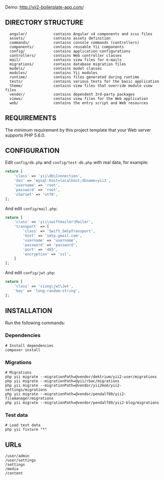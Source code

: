 Demo: http://yii2-boilerplate-app.com/

DIRECTORY STRUCTURE
-------------------

      angular/            contains Angular v4 components and scss files
      assets/             contains assets definition
      commands/           contains console commands (controllers)
      components/         contains reusable Yii components
      config/             contains application configurations
      controllers/        contains Web controller classes
      mail/               contains view files for e-mails
      migrations/         contains database migration files
      models/             contains model classes
      modules/            contains Yii modules
      runtime/            contains files generated during runtime
      tests/              contains various tests for the basic application
      theme/              contains view files that override module view files
      vendor/             contains dependent 3rd-party packages
      views/              contains view files for the Web application
      web/                contains the entry script and Web resources


REQUIREMENTS
------------

The minimum requirement by this project template that your Web server supports PHP 5.6.0.

CONFIGURATION
-------------

Edit `config/db.php` and `config/test-db.php` with real data, for example:

```php
return [
    'class' => 'yii\db\Connection',
    'dsn' => 'mysql:host=localhost;dbname=yii2',
    'username' => 'root',
    'password' => 'root',
    'charset' => 'utf8',
];
```

And edit `config/mail.php`:

```php
return [
    'class' => 'yii\swiftmailer\Mailer',
    'transport' => [
        'class' => 'Swift_SmtpTransport',
        'host' => 'smtp.gmail.com',
        'username' => 'username',
        'password' => 'password',
        'port' => '465',
        'encryption' => 'ssl',
    ]
];
```

And edit `config/jwt.php`:

```php
return [
    'class' => 'sizeg\jwt\Jwt',
    'key' => 'long-random-string',
];
```

INSTALLATION
------------

Run the following commands:

### Dependencies

    # Install dependencies
    composer install

### Migrations

    # Migrations
    php yii migrate --migrationPath=@vendor/dektrium/yii2-user/migrations
    php yii migrate --migrationPath=@yii/rbac/migrations
    php yii migrate --migrationPath=@vendor/yii2mod/yii2-settings/migrations
    php yii migrate --migrationPath=@vendor/pendalf89/yii2-filemanager/migrations
    php yii migrate --migrationPath=@vendor/pendalf89/yii2-blog/migrations
    
### Test data

    # Load test data
    php yii fixture "*"

URLs
----

    /user/admin
    /user/settings
    /settings
    /media
    /content
